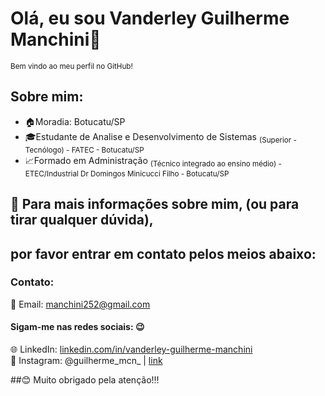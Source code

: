 # **Olá, eu sou Vanderley Guilherme Manchini**👋
<sub>Bem vindo ao meu perfil no GitHub!</sub> 

## **Sobre mim:**
- 🏠Moradia: Botucatu/SP
- 🎓Estudante de Analise e Desenvolvimento de Sistemas 
<sub>(Superior - Tecnólogo) - FATEC - Botucatu/SP</sub>
- 📈Formado em Administração
<sub>(Técnico integrado ao ensino médio) - ETEC/Industrial Dr Domingos Minicucci Filho - Botucatu/SP</sub>

## 💬 Para mais informações sobre mim, (ou para tirar qualquer dúvida), 
## por favor entrar em contato pelos meios abaixo:

### **Contato:**   
📧 Email: [manchini252@gmail.com](mailto:manchini252@gmail.com)  

#### Sigam-me nas redes sociais: 😉
🌐 LinkedIn: [linkedin.com/in/vanderley-guilherme-manchini](www.linkedin.com/in/vanderley-guilherme-manchini-15b492287)  
📱 Instagram: @guilherme_mcn_ | [link](https://www.instagram.com/seuusuario) 

##😊 Muito obrigado pela atenção!!!
